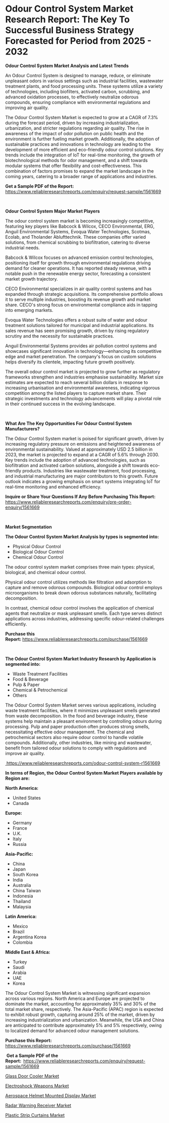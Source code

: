 <p><h1>Odour Control System Market Research Report: The Key To Successful Business Strategy Forecasted for Period from 2025 - 2032</h1></p><p><strong>Odour Control System Market Analysis and Latest Trends</strong></p>
<p><p>An Odour Control System is designed to manage, reduce, or eliminate unpleasant odors in various settings such as industrial facilities, wastewater treatment plants, and food processing units. These systems utilize a variety of technologies, including biofilters, activated carbon, scrubbing, and advanced oxidation processes, to effectively neutralize odorous compounds, ensuring compliance with environmental regulations and improving air quality.</p><p>The Odour Control System Market is expected to grow at a CAGR of 7.3% during the forecast period, driven by increasing industrialization, urbanization, and stricter regulations regarding air quality. The rise in awareness of the impact of odor pollution on public health and the environment is further fueling market growth. Additionally, the adoption of sustainable practices and innovations in technology are leading to the development of more efficient and eco-friendly odour control solutions. Key trends include the integration of IoT for real-time monitoring, the growth of biotechnological methods for odor management, and a shift towards modular systems that offer flexibility and cost-effectiveness. This combination of factors promises to expand the market landscape in the coming years, catering to a broader range of applications and industries.</p></p>
<p><strong>Get a Sample PDF of the Report:&nbsp;</strong> <a href="https://www.reliableresearchreports.com/enquiry/request-sample/1561669?utm_campaign=13&utm_medium=2&utm_source=Github&utm_content=ia&utm_term=08042025&utm_id=odour-control-system">https://www.reliableresearchreports.com/enquiry/request-sample/1561669</a></p>
<p>&nbsp;</p>
<p><strong>Odour Control System Major Market Players</strong></p>
<p><p>The odour control system market is becoming increasingly competitive, featuring key players like Babcock & Wilcox, CECO Environmental, ERG, Anguil Environmental Systems, Evoqua Water Technologies, Scotmas, Ecolab, and Tholander Ablufttechnik. These companies offer varied solutions, from chemical scrubbing to biofiltration, catering to diverse industrial needs.</p><p>Babcock & Wilcox focuses on advanced emission control technologies, positioning itself for growth through environmental regulations driving demand for cleaner operations. It has reported steady revenue, with a notable push in the renewable energy sector, forecasting a consistent market growth trajectory.</p><p>CECO Environmental specializes in air quality control systems and has expanded through strategic acquisitions. Its comprehensive portfolio allows it to serve multiple industries, boosting its revenue growth and market share. CECO's strong focus on environmental compliance aids in tapping into emerging markets.</p><p>Evoqua Water Technologies offers a robust suite of water and odour treatment solutions tailored for municipal and industrial applications. Its sales revenue has seen promising growth, driven by rising regulatory scrutiny and the necessity for sustainable practices.</p><p>Anguil Environmental Systems provides air pollution control systems and showcases significant innovation in technology—enhancing its competitive edge and market penetration. The company's focus on custom solutions helps diversify its clientele, impacting future growth positively.</p><p>The overall odour control market is projected to grow further as regulatory frameworks strengthen and industries emphasise sustainability. Market size estimates are expected to reach several billion dollars in response to increasing urbanisation and environmental awareness, indicating vigorous competition among the listed players to capture market share. Their strategic investments and technology advancements will play a pivotal role in their continued success in the evolving landscape.</p></p>
<p>&nbsp;</p>
<p><strong>What Are The Key Opportunities For Odour Control System Manufacturers?</strong></p>
<p><p>The Odour Control System market is poised for significant growth, driven by increasing regulatory pressure on emissions and heightened awareness of environmental sustainability. Valued at approximately USD 2.5 billion in 2023, the market is projected to expand at a CAGR of 5.6% through 2030. Key trends include the adoption of advanced technologies, such as biofiltration and activated carbon solutions, alongside a shift towards eco-friendly products. Industries like wastewater treatment, food processing, and industrial manufacturing are major contributors to this growth. Future outlook indicates a growing emphasis on smart systems integrating IoT for real-time monitoring and enhanced efficiency.</p></p>
<p><strong>Inquire or Share Your Questions If Any Before Purchasing This Report:</strong> <a href="https://www.reliableresearchreports.com/enquiry/pre-order-enquiry/1561669?utm_campaign=13&utm_medium=2&utm_source=Github&utm_content=ia&utm_term=08042025&utm_id=odour-control-system">https://www.reliableresearchreports.com/enquiry/pre-order-enquiry/1561669</a></p>
<p>&nbsp;</p>
<p><strong>Market Segmentation</strong></p>
<p><strong>The Odour Control System Market Analysis by types is segmented into:</strong></p>
<p><ul><li>Physical Odour Control</li><li>Biological Odour Control</li><li>Chemical Odour Control</li></ul></p>
<p><p>The odour control system market comprises three main types: physical, biological, and chemical odour control. </p><p>Physical odour control utilizes methods like filtration and adsorption to capture and remove odorous compounds. Biological odour control employs microorganisms to break down odorous substances naturally, facilitating decomposition. </p><p>In contrast, chemical odour control involves the application of chemical agents that neutralize or mask unpleasant smells. Each type serves distinct applications across industries, addressing specific odour-related challenges efficiently.</p></p>
<p><strong>Purchase this Report:&nbsp;</strong><a href="https://www.reliableresearchreports.com/purchase/1561669?utm_campaign=13&utm_medium=2&utm_source=Github&utm_content=ia&utm_term=08042025&utm_id=odour-control-system">https://www.reliableresearchreports.com/purchase/1561669</a></p>
<p>&nbsp;</p>
<p><strong>The Odour Control System Market Industry Research by Application is segmented into:</strong></p>
<p><ul><li>Waste Treatment Facilities</li><li>Food & Beverage</li><li>Pulp & Paper</li><li>Chemical & Petrochemical</li><li>Others</li></ul></p>
<p><p>The Odour Control System Market serves various applications, including waste treatment facilities, where it minimizes unpleasant smells generated from waste decomposition. In the food and beverage industry, these systems help maintain a pleasant environment by controlling odours during processing. Pulp and paper production often produces strong smells, necessitating effective odour management. The chemical and petrochemical sectors also require odour control to handle volatile compounds. Additionally, other industries, like mining and wastewater, benefit from tailored odour solutions to comply with regulations and improve air quality.</p></p>
<p><a href="https://www.reliableresearchreports.com/odour-control-system-r1561669?utm_campaign=13&utm_medium=2&utm_source=Github&utm_content=ia&utm_term=08042025&utm_id=odour-control-system">&nbsp;https://www.reliableresearchreports.com/odour-control-system-r1561669</a></p>
<p><strong>In terms of Region, the Odour Control System Market Players available by Region are:</strong></p>
<p>
    <p> <strong> North America: </strong>
        <ul>
            <li>United States</li>
            <li>Canada</li>
        </ul>
        </p> 
    <p> <strong> Europe: </strong>
        <ul>
            <li>Germany</li>
            <li>France</li>
            <li>U.K.</li>
            <li>Italy</li>
            <li>Russia</li>
        </ul>
        </p> 
    <p> <strong> Asia-Pacific: </strong>
        <ul>
            <li>China</li>
            <li>Japan</li>
            <li>South Korea</li>
            <li>India</li>
            <li>Australia</li>
            <li>China Taiwan</li>
            <li>Indonesia</li>
            <li>Thailand</li>
            <li>Malaysia</li>
        </ul>
        </p> 
    <p> <strong> Latin America: </strong>
        <ul>
            <li>Mexico</li>
            <li>Brazil</li>
            <li>Argentina Korea</li>
            <li>Colombia</li>
        </ul>
        </p> 
    <p> <strong> Middle East & Africa: </strong>
        <ul>
            <li>Turkey</li>
            <li>Saudi</li>
            <li>Arabia</li>
            <li>UAE</li>
            <li>Korea</li>
        </ul>
    </p>
    </p>
<p><p>The Odour Control System Market is witnessing significant expansion across various regions. North America and Europe are projected to dominate the market, accounting for approximately 35% and 30% of the total market share, respectively. The Asia-Pacific (APAC) region is expected to exhibit robust growth, capturing around 25% of the market, driven by increasing industrialization and urbanization. Meanwhile, the USA and China are anticipated to contribute approximately 5% and 5% respectively, owing to localized demand for advanced odour management solutions.</p></p>
<p><strong>Purchase this Report: </strong><a href="https://www.reliableresearchreports.com/purchase/1561669?utm_campaign=13&utm_medium=2&utm_source=Github&utm_content=ia&utm_term=08042025&utm_id=odour-control-system">https://www.reliableresearchreports.com/purchase/1561669</a></p>
<p>&nbsp;<strong>Get a Sample PDF of the Report:&nbsp;&nbsp;</strong><a href="https://www.reliableresearchreports.com/enquiry/request-sample/1561669?utm_campaign=13&utm_medium=2&utm_source=Github&utm_content=ia&utm_term=08042025&utm_id=odour-control-system">https://www.reliableresearchreports.com/enquiry/request-sample/1561669</a></p>
<p><strong></strong></p>
<p><p><a href="https://github.com/iyachikareva/Market-Research-Report-List-1/blob/main/glass-door-cooler-market.md?utm_campaign=13&utm_medium=2&utm_source=Github&utm_content=ia&utm_term=08042025&utm_id=odour-control-system">Glass Door Cooler Market</a></p><p><a href="https://github.com/seemagarbeha/Market-Research-Report-List-1/blob/main/electroshock-weapons-market.md?utm_campaign=13&utm_medium=2&utm_source=Github&utm_content=ia&utm_term=08042025&utm_id=odour-control-system">Electroshock Weapons Market</a></p><p><a href="https://github.com/sarialahipff/Market-Research-Report-List-1/blob/main/aerospace-helmet-mounted-display-market.md?utm_campaign=13&utm_medium=2&utm_source=Github&utm_content=ia&utm_term=08042025&utm_id=odour-control-system">Aerospace Helmet Mounted Display Market</a></p><p><a href="https://github.com/mafeasavzal/Market-Research-Report-List-1/blob/main/radar-warning-receiver-market.md?utm_campaign=13&utm_medium=2&utm_source=Github&utm_content=ia&utm_term=08042025&utm_id=odour-control-system">Radar Warning Receiver Market</a></p><p><a href="https://github.com/karydacamu/Market-Research-Report-List-1/blob/main/plastic-strip-curtains-market.md?utm_campaign=13&utm_medium=2&utm_source=Github&utm_content=ia&utm_term=08042025&utm_id=odour-control-system">Plastic Strip Curtains Market</a></p></p>